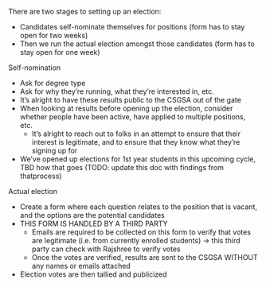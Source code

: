 There are two stages to setting up an election:
- Candidates self-nominate themselves for positions (form has to stay open for two weeks)
- Then we run the actual election amongst those candidates (form has to stay open for one week)

Self-nomination
- Ask for degree type
- Ask for why they’re running, what they’re interested in, etc.
- It’s alright to have these results public to the CSGSA out of the gate
- When looking at results before opening up the election, consider whether people have been active, have applied to multiple positions, etc.
    - It’s alright to reach out to folks in an attempt to ensure that their interest is legitimate, and to ensure that they know what they’re signing up for
- We’ve opened up elections for 1st year students in this upcoming cycle, TBD how that goes (TODO: update this doc with findings from thatprocess)

Actual election
- Create a form where each question relates to the position that is vacant, and the options are the potential candidates
- THIS FORM IS HANDLED BY A THIRD PARTY
    - Emails are required to be collected on this form to verify that votes are legitimate (i.e. from currently enrolled students) -> this third party can check with Rajshree to verify votes
    - Once the votes are verified, results are sent to the CSGSA WITHOUT any names or emails attached
- Election votes are then tallied and publicized
